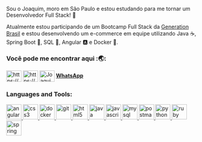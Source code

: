 
 Sou o Joaquim, moro em São Paulo e estou estudando para me tornar um Desenvolvedor Full Stack! 🚀
 
  Atualmente estou participando de um Bootcamp Full Stack da [Generation Brasil](https://brazil.generation.org) e estou desenvolvendo um e-commerce  em equipe utilizando Java :coffee:, Spring Boot :leaves:, SQL :dolphin:, Angular :a: e Docker :whale:.

<p>
<h3> Você pode me encontrar aqui :🌏: </h3>
</p>
<a href="https://linkedin.com/in/https://www.linkedin.com/in/diego-silva-061527156/" target="blank"><img align="center" src="https://cdn.jsdelivr.net/npm/simple-icons@3.0.1/icons/linkedin.svg" alt="https://www.linkedin.com/in/diego-silva-061527156/" height="30" width="40" /></a>
<a href="https://instagram.com/https://www.instagram.com/joaqu" target="blank"><img align="center" src="https://cdn.jsdelivr.net/npm/simple-icons@3.0.1/icons/instagram.svg" alt="https://www.instagram.com/joaqu" height="30" width="40" /></a>
<a href="https://discord.gg/Joaquim Silva#3269" target="blank"><img align="center" src="https://cdn.jsdelivr.net/npm/simple-icons@3.0.1/icons/discord.svg" alt="Joaquim Silva#3269" height="30" width="40" /></a>
<a href="https://api.whatsapp.com/send?phone=5511987311278&text=Ol%C3%A1%20Joaquim! " title="Acesse de seu smartphone para enviar por WhatsApp"><b>WhatsApp </a></b>

</p>

<h3 align="left">Languages and Tools:</h3>
<p align="left"> <a href="https://angular.io" target="_blank"> <img src="https://devicons.github.io/devicon/devicon.git/icons/angularjs/angularjs-original.svg" alt="angularjs" width="40" height="40"/> </a> <a href="https://www.w3schools.com/css/" target="_blank"> <img src="https://devicons.github.io/devicon/devicon.git/icons/css3/css3-original-wordmark.svg" alt="css3" width="40" height="40"/> </a> <a href="https://www.docker.com/" target="_blank"> <img src="https://devicons.github.io/devicon/devicon.git/icons/docker/docker-original-wordmark.svg" alt="docker" width="40" height="40"/> </a> <a href="https://git-scm.com/" target="_blank"> <img src="https://www.vectorlogo.zone/logos/git-scm/git-scm-icon.svg" alt="git" width="40" height="40"/> </a> <a href="https://www.w3.org/html/" target="_blank"> <img src="https://devicons.github.io/devicon/devicon.git/icons/html5/html5-original-wordmark.svg" alt="html5" width="40" height="40"/> </a> <a href="https://www.java.com" target="_blank"> <img src="https://devicons.github.io/devicon/devicon.git/icons/java/java-original-wordmark.svg" alt="java" width="40" height="40"/> </a> <a href="https://developer.mozilla.org/en-US/docs/Web/JavaScript" target="_blank"> <img src="https://devicons.github.io/devicon/devicon.git/icons/javascript/javascript-original.svg" alt="javascript" width="40" height="40"/> </a> <a href="https://www.mysql.com/" target="_blank"> <img src="https://devicons.github.io/devicon/devicon.git/icons/mysql/mysql-original-wordmark.svg" alt="mysql" width="40" height="40"/> </a> <a href="https://postman.com" target="_blank"> <img src="https://www.vectorlogo.zone/logos/getpostman/getpostman-icon.svg" alt="postman" width="40" height="40"/> </a> <a href="https://www.python.org" target="_blank"> <img src="https://devicons.github.io/devicon/devicon.git/icons/python/python-original.svg" alt="python" width="40" height="40"/> </a> <a href="https://www.ruby-lang.org/en/" target="_blank"> <img src="https://devicons.github.io/devicon/devicon.git/icons/ruby/ruby-original-wordmark.svg" alt="ruby" width="40" height="40"/> </a> <a href="https://spring.io/" target="_blank"> <img src="https://www.vectorlogo.zone/logos/springio/springio-icon.svg" alt="spring" width="40" height="40"/> </a> </p>
